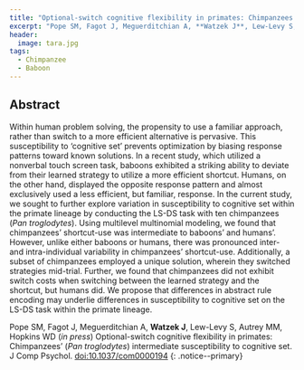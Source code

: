 ```yaml
---
title: "Optional-switch cognitive flexibility in primates: Chimpanzees’ (*Pan troglodytes*) intermediate susceptibility to cognitive set"
excerpt: "Pope SM, Fagot J, Meguerditchian A, **Watzek J**, Lew-Levy S, Autrey MM, Hopkins WD (*in press*) J Comp Psychol"
header:
  image: tara.jpg
tags:
  - Chimpanzee
  - Baboon
---
```


## Abstract

Within human problem solving, the propensity to use a familiar approach, rather than switch to a more efficient alternative is pervasive. This susceptibility to ‘cognitive set’ prevents optimization by biasing response patterns toward known solutions. In a recent study, which utilized a nonverbal touch screen task, baboons exhibited a striking ability to deviate from their learned strategy to utilize a more efficient shortcut. Humans, on the other hand, displayed the opposite response pattern and almost exclusively used a less efficient, but familiar, response. In the current study, we sought to further explore variation in susceptibility to cognitive set within the primate lineage by conducting the LS-DS task with ten chimpanzees (*Pan troglodytes*). Using multilevel multinomial modeling, we found that chimpanzees’ shortcut-use was intermediate to baboons’ and humans’. However, unlike either baboons or humans, there was pronounced inter- and intra-individual variability in chimpanzees’ shortcut-use. Additionally, a subset of chimpanzees employed a unique solution, wherein they switched strategies mid-trial. Further, we found that chimpanzees did not exhibit switch costs when switching between the learned strategy and the shortcut, but humans did. We propose that differences in abstract rule encoding may underlie differences in susceptibility to cognitive set on the LS-DS task within the primate lineage.

Pope SM, Fagot J, Meguerditchian A, **Watzek J**, Lew-Levy S, Autrey MM, Hopkins WD (*in press*) Optional-switch cognitive flexibility in primates: Chimpanzees’ (*Pan troglodytes*) intermediate susceptibility to cognitive set. J Comp Psychol. [doi:10.1037/com0000194](https://doi.org/10.1037/com0000194)
{: .notice--primary}
